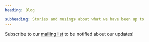 ```yaml
---
heading: Blog

subheading: Stories and musings about what we have been up to
---
```


Subscribe to our [mailing list](/contact#mailing-list) to be notified about our updates!
